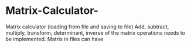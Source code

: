 # Matrix-Calculator-
Matrix calculator (loading from file and saving to file) Add, subtract, multiply, transform, determinant, inverse of the matrix operations needs to be implemented. Matrix in files can have
